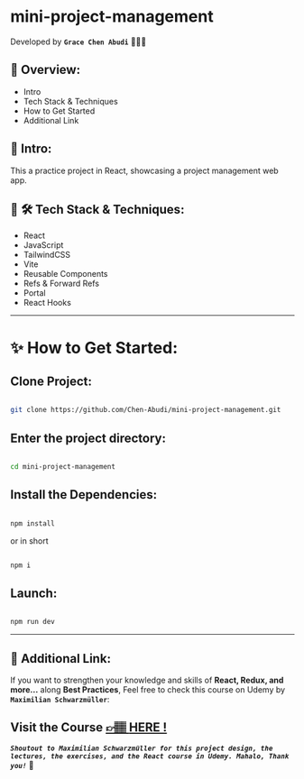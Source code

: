 # mini-project-management

Developed by **`Grace Chen Abudi`** 👩🏽‍💻

## 📣 Overview:

- Intro
- Tech Stack & Techniques
- How to Get Started
- Additional Link

## 🔎 Intro:

This a practice project in React, showcasing a project management web app.

## 🧰 🛠️ Tech Stack & Techniques:

- React
- JavaScript
- TailwindCSS
- Vite
- Reusable Components
- Refs & Forward Refs
- Portal
- React Hooks

---

# ✨ How to Get Started:

## Clone Project:

```bash

git clone https://github.com/Chen-Abudi/mini-project-management.git

```

## Enter the project directory:

```bash

cd mini-project-management

```

## Install the Dependencies:

```bash

npm install

```

or in short

```bash

npm i

```

## Launch:

```bash

npm run dev

```

---

## 🔗 Additional Link:

If you want to strengthen your knowledge and skills of **React, Redux, and more...** along **Best Practices**, Feel free to check this course on Udemy by **`Maximilian Schwarzmüller`**:

## Visit the Course [&#128073;&#127997; **HERE !**](https://www.udemy.com/course/react-the-complete-guide-incl-redux/)

**_`Shoutout to Maximilian Schwarzmüller for this project design, the lectures, the exercises, and the React course in Udemy. Mahalo, Thank you!`_** 🌺
